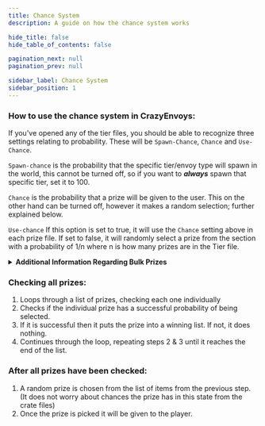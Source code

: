 ```yaml
---
title: Chance System
description: A guide on how the chance system works

hide_title: false
hide_table_of_contents: false

pagination_next: null
pagination_prev: null

sidebar_label: Chance System
sidebar_position: 1
---
```

### How to use the chance system in CrazyEnvoys:
If you've opened any of the tier files, you should be able to recognize three settings relating to probability. These will be `Spawn-Chance`, `Chance` and `Use-Chance`.

`Spawn-chance` is the probability that the specific tier/envoy type will spawn in the world, this cannot be turned off, so if you want to **_always_** spawn that specific tier, set it to 100. 

`Chance` is the probability that a prize will be given to the user. This on the other hand can be turned off, however it makes a random selection; further explained below. 

`Use-chance` If this option is set to true, it will use the `Chance` setting above in each prize file. If set to false, it will randomly select a prize from the section with a probability of 1/n where n is how many prizes are in the Tier file.

<details>
<summary><b>Additional Information Regarding Bulk Prizes</b></summary>

If you have multiple prizes, and do not have the setting `Bulk-Prizes.Toggle` set to `false` and a prize has 100% probability, there is no other chance for another prize to be selected. Set to `true` for this to allow for a guaranteed selection of at least one prize and the chance for however many more. 

If you want to give a specific prize every time AND an additional chance/random prize set `Chance` to 100 and configure your file to reflect the following
```yml
Bulk-Prizes:
   Toggle: true
   Random: true
   MaxBulk: 2
```
</details>

### Checking all prizes:
1. Loops through a list of prizes, checking each one individually
2. Checks if the individual prize has a successful probability of being selected.
3. If it is successful then it puts the prize into a winning list. If not, it does nothing.
4. Continues through the loop, repeating steps 2 & 3 until it reaches the end of the list.

### After all prizes have been checked:
1. A random prize is chosen from the list of items from the previous step. (It does not worry about chances the prize has in this state from the crate files)
2. Once the prize is picked it will be given to the player.